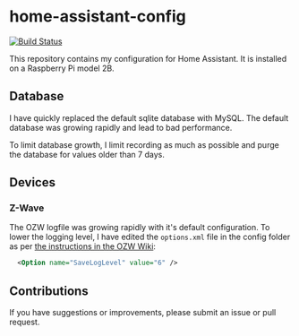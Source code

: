 # home-assistant-config

[![Build Status](https://travis-ci.org/metbril/home-assistant-config.svg?branch=master)](https://travis-ci.org/metbril/home-assistant-config)

This repository contains my configuration for Home Assistant. It is installed on a Raspberry Pi model 2B.

## Database

I have quickly replaced the default sqlite database with MySQL.
The default database was growing rapidly and lead to bad performance.

To limit database growth, I limit recording as much as possible and purge the database for values older than 7 days.

## Devices

### Z-Wave

The OZW logfile was growing rapidly with it's default configuration. To lower the logging level, I have edited the `options.xml` file in the config folder as per [the instructions in the OZW Wiki](https://github.com/OpenZWave/open-zwave/wiki/Config-Options):

```xml
  <Option name="SaveLogLevel" value="6" />
```

## Contributions

If you have suggestions or improvements, please submit an issue or pull request.
